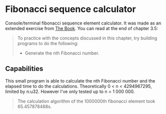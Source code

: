 # Fibonacci sequence calculator

Console/terminal fibonacci sequence element calculator. It was made as an extended exercise from [The Book](https://doc.rust-lang.org/book/title-page.html).
You can read at the end of chapter 3.5:
> To practice with the concepts discussed in this chapter, try building programs to do the following:
> - Generate the nth Fibonacci number.


## Capabilities
This small program is able to calculate the nth Fibonacci number and the elapsed time to do the calculations. 
Theoretically 0 < n < 4294967295, limited by n:u32. However I've only tested up to n = 1 000 000.
> The calculation algorithm of the 1000000th fibonacci element took 65.457878488s.
